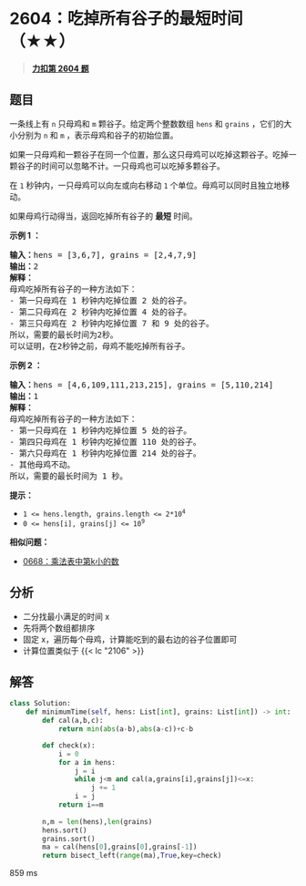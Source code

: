# 2604：吃掉所有谷子的最短时间（★★）


> <u>**[力扣第 2604 题](https://leetcode.cn/problems/minimum-time-to-eat-all-grains/)**</u>

## 题目

<p>一条线上有 <code>n</code> 只母鸡和 <code>m</code> 颗谷子。给定两个整数数组 <code>hens</code> 和 <code>grains</code> ，它们的大小分别为 <code>n</code> 和 <code>m</code> ，表示母鸡和谷子的初始位置。</p>

<p>如果一只母鸡和一颗谷子在同一个位置，那么这只母鸡可以吃掉这颗谷子。吃掉一颗谷子的时间可以忽略不计。一只母鸡也可以吃掉多颗谷子。</p>

<p>在 <code>1</code> 秒钟内，一只母鸡可以向左或向右移动 <code>1</code> 个单位。母鸡可以同时且独立地移动。</p>

<p>如果母鸡行动得当，返回吃掉所有谷子的 <strong>最短</strong> 时间。</p>





<p><strong class="example">示例 1 ：</strong></p>

<pre>
<b>输入：</b>hens = [3,6,7], grains = [2,4,7,9]
<b>输出：</b>2
<b>解释：</b>
母鸡吃掉所有谷子的一种方法如下：
- 第一只母鸡在 1 秒钟内吃掉位置 2 处的谷子。
- 第二只母鸡在 2 秒钟内吃掉位置 4 处的谷子。
- 第三只母鸡在 2 秒钟内吃掉位置 7 和 9 处的谷子。
所以，需要的最长时间为2秒。
可以证明，在2秒钟之前，母鸡不能吃掉所有谷子。</pre>

<p><strong class="example">示例 2 ：</strong></p>

<pre>
<b>输入：</b>hens = [4,6,109,111,213,215], grains = [5,110,214]
<b>输出：</b>1
<b>解释：</b>
母鸡吃掉所有谷子的一种方法如下：
- 第一只母鸡在 1 秒钟内吃掉位置 5 处的谷子。
- 第四只母鸡在 1 秒钟内吃掉位置 110 处的谷子。
- 第六只母鸡在 1 秒钟内吃掉位置 214 处的谷子。
- 其他母鸡不动。
所以，需要的最长时间为 1 秒。</pre>



<p><strong>提示：</strong></p>

<ul>
<li><code>1 &lt;= hens.length, grains.length &lt;= 2*10<sup>4</sup></code></li>
<li><code>0 &lt;= hens[i], grains[j] &lt;= 10<sup>9</sup></code></li>
</ul>


**相似问题：**
- [0668：乘法表中第k小的数](/leetcode/0668)


## 分析

- 二分找最小满足的时间 x
- 先将两个数组都排序
- 固定 x，遍历每个母鸡，计算能吃到的最右边的谷子位置即可
- 计算位置类似于 {{< lc "2106" >}}
## 解答


```python
class Solution:
    def minimumTime(self, hens: List[int], grains: List[int]) -> int:
        def cal(a,b,c):
            return min(abs(a-b),abs(a-c))+c-b

        def check(x):
            i = 0
            for a in hens:
                j = i
                while j<m and cal(a,grains[i],grains[j])<=x:
                    j += 1
                i = j
            return i==m
        
        n,m = len(hens),len(grains)
        hens.sort()
        grains.sort()
        ma = cal(hens[0],grains[0],grains[-1])
        return bisect_left(range(ma),True,key=check)
```
859 ms
